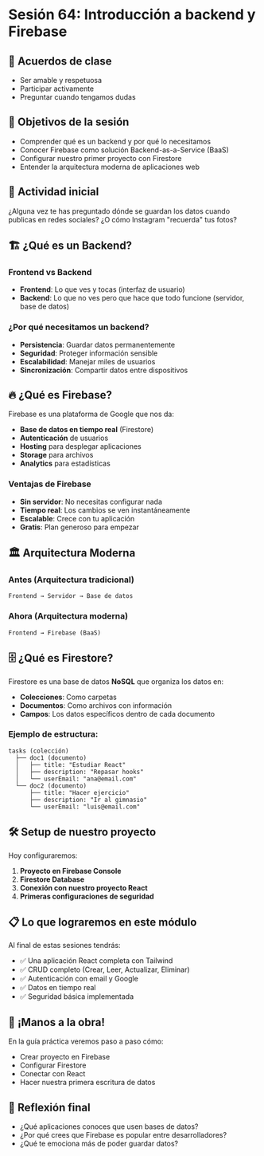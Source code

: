 # Sesión 64: Introducción a backend y Firebase

## 🤝 Acuerdos de clase
- Ser amable y respetuosa
- Participar activamente
- Preguntar cuando tengamos dudas

## 🎯 Objetivos de la sesión
- Comprender qué es un backend y por qué lo necesitamos
- Conocer Firebase como solución Backend-as-a-Service (BaaS)
- Configurar nuestro primer proyecto con Firestore
- Entender la arquitectura moderna de aplicaciones web

## 🌟 Actividad inicial
¿Alguna vez te has preguntado dónde se guardan los datos cuando publicas en redes sociales? ¿O cómo Instagram "recuerda" tus fotos?

## 🏗️ ¿Qué es un Backend?

### Frontend vs Backend
- **Frontend**: Lo que ves y tocas (interfaz de usuario)
- **Backend**: Lo que no ves pero que hace que todo funcione (servidor, base de datos)

### ¿Por qué necesitamos un backend?
- **Persistencia**: Guardar datos permanentemente
- **Seguridad**: Proteger información sensible
- **Escalabilidad**: Manejar miles de usuarios
- **Sincronización**: Compartir datos entre dispositivos

## 🔥 ¿Qué es Firebase?

Firebase es una plataforma de Google que nos da:
- **Base de datos en tiempo real** (Firestore)
- **Autenticación** de usuarios
- **Hosting** para desplegar aplicaciones
- **Storage** para archivos
- **Analytics** para estadísticas

### Ventajas de Firebase
- **Sin servidor**: No necesitas configurar nada
- **Tiempo real**: Los cambios se ven instantáneamente
- **Escalable**: Crece con tu aplicación
- **Gratis**: Plan generoso para empezar

## 🏛️ Arquitectura Moderna

### Antes (Arquitectura tradicional)
```
Frontend → Servidor → Base de datos
```

### Ahora (Arquitectura moderna)
```
Frontend → Firebase (BaaS)
```

## 🗄️ ¿Qué es Firestore?

Firestore es una base de datos **NoSQL** que organiza los datos en:
- **Colecciones**: Como carpetas
- **Documentos**: Como archivos con información
- **Campos**: Los datos específicos dentro de cada documento

### Ejemplo de estructura:
```
tasks (colección)
  ├── doc1 (documento)
  │   ├── title: "Estudiar React"
  │   ├── description: "Repasar hooks"
  │   └── userEmail: "ana@email.com"
  └── doc2 (documento)
      ├── title: "Hacer ejercicio"
      ├── description: "Ir al gimnasio"
      └── userEmail: "luis@email.com"
```

## 🛠️ Setup de nuestro proyecto

Hoy configuraremos:
1. **Proyecto en Firebase Console**
2. **Firestore Database**
3. **Conexión con nuestro proyecto React**
4. **Primeras configuraciones de seguridad**

## 📋 Lo que lograremos en este módulo

Al final de estas sesiones tendrás:
- ✅ Una aplicación React completa con Tailwind
- ✅ CRUD completo (Crear, Leer, Actualizar, Eliminar)
- ✅ Autenticación con email y Google
- ✅ Datos en tiempo real
- ✅ Seguridad básica implementada

## 🚀 ¡Manos a la obra!

En la guía práctica veremos paso a paso cómo:
- Crear proyecto en Firebase
- Configurar Firestore
- Conectar con React
- Hacer nuestra primera escritura de datos

## 💭 Reflexión final
- ¿Qué aplicaciones conoces que usen bases de datos?
- ¿Por qué crees que Firebase es popular entre desarrolladores?
- ¿Qué te emociona más de poder guardar datos?
